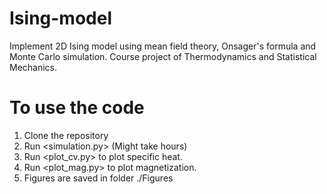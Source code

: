 # Ising-model
Implement 2D Ising model using mean field theory, Onsager's formula and Monte Carlo simulation. Course project of Thermodynamics and Statistical Mechanics.

# To use the code
1. Clone the repository
2. Run <simulation.py> (Might take hours)
3. Run <plot_cv.py> to plot specific heat.
4. Run <plot_mag.py> to plot magnetization.
5. Figures are saved in folder ./Figures

